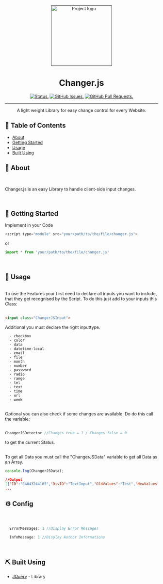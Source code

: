 <p align="center">
  <a href="" rel="noopener">
 <img width=auto height=200px src="https://www.blackdayz.de/src/img/logo/BlackDayzLogo.png" alt="Project logo"></a>
</p>

<h1 align="center">Changer.js</h1>

<div align="center">

[![Status.](https://img.shields.io/badge/status-active-success.svg)]()
[![GitHub Issues.](https://img.shields.io/github/issues/Mittelblut9/ChangerJS.svg)](https://github.com/Mittelblut9/ChangerJs/issues)
[![GitHub Pull Requests.](https://img.shields.io/github/issues-pr/Mittelblut9/ChangerJS.svg)](https://github.com/Mittelblut9/ChangerJs/pulls)

</div>

---

<p align="center">A light weight Library for easy change control for every Website.
    <br> 
</p>

## 📝 Table of Contents

- [About](#about)
- [Getting Started](#getting_started)
- [Usage](#usage)
- [Built Using](#built_using)

## 🧐 About <a name = "about"></a>

<br>

Changer.js is an easy Library to handle client-side input changes.

<br>

## 🏁 Getting Started <a name = "getting_started"></a>

Implement in your Code

```js
<script type="module" src="your/path/to/the/file/changer.js">
```

or

```js
import * from 'your/path/to/the/file/changer.js'
```
<br>

## 🎈 Usage <a name="usage"></a>
<br>
To use the Features your first need to declare all inputs you want to include, that they get recognised by the Script. 
To do this just add to your inputs this Class:
<br><br>

```html
<input class="ChangerJSInput">
```
Additional you must declare the right inputtype.

```
  - checkbox
  - color
  - data
  - datetime-local
  - email
  - file
  - month
  - number
  - password
  - radio
  - range
  - tel
  - text
  - time
  - url
  - week
```
<br>
Optional you can also check if some changes are available. Do do this call the variable:
<br>
<br>

```js
ChangerJSDetector //Changes true = 1 / Changes false = 0
```
to get the current Status.

<br>
To get all Data you must call the "ChangerJSData" variable to get all Data as an Array.

```js
console.log(ChangerJSData);
```
```json
//Output
[{"ID":"84043244105","DivID":"TextInput","OldValues":"Test","NewValues":"Test123"},{"ID":"28896764081","DivID":"FileInput","OldValues":"","NewValues":{}},{"ID":"58460541139","DivID":"WeekInput","OldValues":"2021-W05","NewValues":"2021-W09"},{"ID":"80595015907","DivID":"TelInput","OldValues":"+123456789","NewValues":"+123456789"}]
...
```

## ⚙️ Config <a name="usage"></a>
<br>

```js

  ErrorMessages: 1 //Display Error Messages

  InfoMessage: 1 //Display Author Informations

```

<br>

## ⛏️ Built Using <a name = "built_using"></a>

- [JQuery](https://jquery.com) - Library
